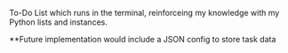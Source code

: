 To-Do List which runs in the terminal, reinforceing my knowledge with my Python lists and instances.

**Future implementation would include a JSON config to store task data
